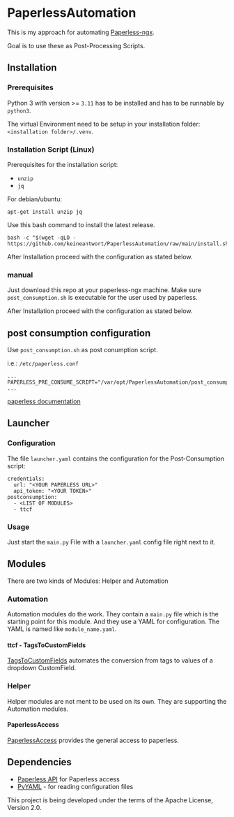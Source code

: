 # PaperlessAutomation
This is my approach for automating [Paperless-ngx](https://docs.paperless-ngx.com/).

Goal is to use these as Post-Processing Scripts.

## Installation
### Prerequisites
Python 3 with version >= `3.11` has to be installed and has to be runnable by `python3`.

The virtual Environment need to be setup in your installation folder: `<installation folder>/.venv`.

### Installation Script (Linux)
Prerequisites for the installation script:
* `unzip`
* `jq`

For debian/ubuntu:
```
apt-get install unzip jq
```

Use this bash command to install the latest release.
```
bash -c "$(wget -qLO - https://github.com/keineantwort/PaperlessAutomation/raw/main/install.sh)"
```

After Installation proceed with the configuration as stated below.

### manual
Just download this repo at your paperless-ngx machine. Make sure `post_consumption.sh` is executable for the
user used by paperless.

After Installation proceed with the configuration as stated below.

## post consumption configuration
Use `post_consumption.sh` as post conumption script.

i.e.: `/etc/paperless.conf`
```
...
PAPERLESS_PRE_CONSUME_SCRIPT="/var/opt/PaperlessAutomation/post_consumption.sh"
...
```
[paperless documentation](https://docs.paperless-ngx.com/advanced_usage/#post-consume-script)

## Launcher
### Configuration
The file `launcher.yaml` contains the configuration for the Post-Consumption script:
```
credentials:
  url: "<YOUR PAPERLESS URL>"
  api_token: "<YOUR TOKEN>"
postconsumption:
  - <LIST OF MODULES>
  - ttcf
```

### Usage
Just start the `main.py` File with a `launcher.yaml` config file right next to it.

## Modules
There are two kinds of Modules: Helper and Automation

### Automation
Automation modules do the work.
They contain a `main.py` file which is the starting point for this module. And they use a YAML for 
configuration. The YAML is named like `module_name.yaml`.

#### ttcf - TagsToCustomFields
[TagsToCustomFields](ttcf/Readme.md) automates the conversion from tags to values of a dropdown CustomField.

### Helper
Helper modules are not ment to be used on its own. They are supporting the Automation modules.

#### PaperlessAccess 
[PaperlessAccess](pla/Readme.md) provides the general access to paperless.

## Dependencies

* [Paperless API](https://github.com/tb1337/paperless-api/tree/main) for Paperless access
* [PyYAML](https://pyyaml.org/) - for reading configuration files


This project is being developed under the terms of the Apache License, Version 2.0.